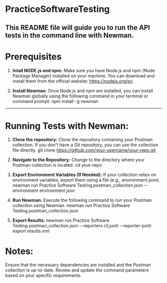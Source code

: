 # PracticeSoftwareTesting

This README file will guide you to run the API tests in the command line with Newman.
----------------------------------------------------------------------------------------
# Prerequisites

1. **Intall NODE.js and npm:**
   Make sure you have Node.js and npm (Node Package Manager) installed on your machine.
   You can download and install them from the official website: https://nodejs.org/en.

2. **Install Newman:**
   Once Node.js and npm are installed, you can install Newman globally using the following
   command in your terminal or command prompt: npm install -g newman
   
----------------------------------------------------------------------------------------

# Running Tests with Newman:

1. **Clone the repository:**
   Clone the repository containing your Postman collection. If you don't have a Git
   repository, you can use the collection file directly.
   git clone https://github.com/your-username/your-repo.git
   
2. **Navigate to the Repository:**
   Change to the directory where your Postman collection is located.
   cd your-repo

3. **Export Environment Variables (If Needed):**
   If your collection relies on environment variables, export them using a file
   (e.g., environment.json).
   newman run Practice Software Testing.postman_collection.json --environment environment.json

4. **Run Newman:**
   Execute the following command to run your Postman collection using Newman.
   newman run Practice Software Testing.postman_collection.json

5. **Export Results:**
   newman run Practice Software Testing.postman_collection.json --reporters cli,junit --reporter-junit-export results.xml

# Notes:
  Ensure that the necessary dependencies are installed and the Postman collection is up-to-date.
  Review and update the command parameters based on your specific requirements.
